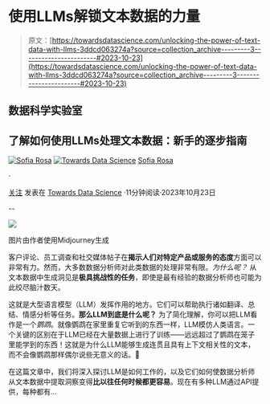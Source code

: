 # 使用LLMs解锁文本数据的力量

> 原文：[https://towardsdatascience.com/unlocking-the-power-of-text-data-with-llms-3ddcd063274a?source=collection_archive---------3-----------------------#2023-10-23](https://towardsdatascience.com/unlocking-the-power-of-text-data-with-llms-3ddcd063274a?source=collection_archive---------3-----------------------#2023-10-23)

## 数据科学实验室

## 了解如何使用LLMs处理文本数据：新手的逐步指南

[![Sofia Rosa](../Images/fe74364da94c392f0eb99f7d528dba66.png)](https://medium.com/@sofia-rosa?source=post_page-----3ddcd063274a--------------------------------) [![Towards Data Science](../Images/a6ff2676ffcc0c7aad8aaf1d79379785.png)](https://towardsdatascience.com/?source=post_page-----3ddcd063274a--------------------------------) [Sofia Rosa](https://medium.com/@sofia-rosa?source=post_page-----3ddcd063274a--------------------------------)

·

[关注](https://medium.com/m/signin?actionUrl=https%3A%2F%2Fmedium.com%2F_%2Fsubscribe%2Fuser%2Fa5b24231d702&operation=register&redirect=https%3A%2F%2Ftowardsdatascience.com%2Funlocking-the-power-of-text-data-with-llms-3ddcd063274a&user=Sofia+Rosa&userId=a5b24231d702&source=post_page-a5b24231d702----3ddcd063274a---------------------post_header-----------) 发表在 [Towards Data Science](https://towardsdatascience.com/?source=post_page-----3ddcd063274a--------------------------------) ·11分钟阅读·2023年10月23日

--

![](../Images/68220afffe74dde11a7fa11e5b938296.png)

图片由作者使用Midjourney生成

客户评论、员工调查和社交媒体帖子在**揭示人们对特定产品或服务的态度**方面可以非常有力。然而，大多数数据分析师对此类数据的处理非常有限。*为什么呢？* 从文本数据中生成洞见是**极具挑战性的任务**，即使是最有经验的数据分析师也可能为此绞尽脑汁数天。

这就是大型语言模型（LLM）发挥作用的地方。它们可以帮助执行诸如翻译、总结、情感分析等任务。**那么LLM到底是什么呢？** 为了简化理解，你可以把LLM看作是一个*鹦鹉*。就像鹦鹉在家里重复它听到的东西一样，LLM模仿人类语言。一个关键的区别在于LLM已经在大量数据上进行了训练——远远超过了鹦鹉在笼子里能学到的东西！这就是为什么LLM能够生成连贯且具有上下文相关性的文本，而不会像鹦鹉那样偶尔说些无意义的话。🦜

在这篇文章中，我们将深入探讨LLM是如何工作的，以及它们如何使数据分析师从文本数据中提取洞察变得**比以往任何时候都更容易**。现在有多种LLM通过API提供，每种都有…
